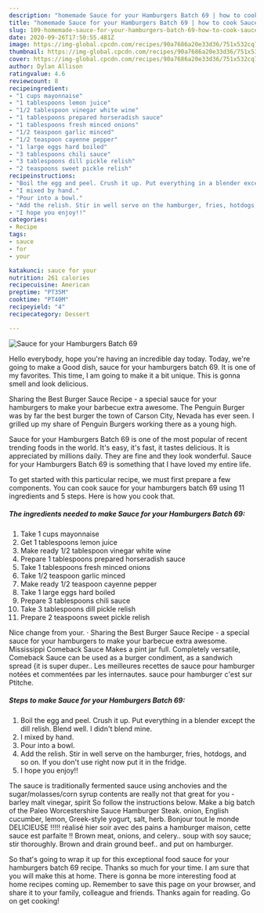 ```yaml
---
description: "homemade Sauce for your Hamburgers Batch 69 | how to cook Sauce for your Hamburgers Batch 69"
title: "homemade Sauce for your Hamburgers Batch 69 | how to cook Sauce for your Hamburgers Batch 69"
slug: 109-homemade-sauce-for-your-hamburgers-batch-69-how-to-cook-sauce-for-your-hamburgers-batch-69
date: 2020-09-26T17:50:55.481Z
image: https://img-global.cpcdn.com/recipes/90a7686a20e33d36/751x532cq70/sauce-for-your-hamburgers-batch-69-recipe-main-photo.jpg
thumbnail: https://img-global.cpcdn.com/recipes/90a7686a20e33d36/751x532cq70/sauce-for-your-hamburgers-batch-69-recipe-main-photo.jpg
cover: https://img-global.cpcdn.com/recipes/90a7686a20e33d36/751x532cq70/sauce-for-your-hamburgers-batch-69-recipe-main-photo.jpg
author: Dylan Allison
ratingvalue: 4.6
reviewcount: 8
recipeingredient:
- "1 cups mayonnaise"
- "1 tablespoons lemon juice"
- "1/2 tablespoon vinegar white wine"
- "1 tablespoons prepared horseradish sauce"
- "1 tablespoons fresh minced onions"
- "1/2 teaspoon garlic minced"
- "1/2 teaspoon cayenne pepper"
- "1 large eggs hard boiled"
- "3 tablespoons chili sauce"
- "3 tablespoons dill pickle relish"
- "2 teaspoons sweet pickle relish"
recipeinstructions:
- "Boil the egg and peel. Crush it up. Put everything in a blender except the dill relish. Blend well. I didn&#39;t blend mine."
- "I mixed by hand."
- "Pour into a bowl."
- "Add the relish. Stir in well serve on the hamburger, fries, hotdogs, and so on. If you don&#39;t use right now put it in the fridge."
- "I hope you enjoy!!"
categories:
- Recipe
tags:
- sauce
- for
- your

katakunci: sauce for your 
nutrition: 261 calories
recipecuisine: American
preptime: "PT35M"
cooktime: "PT40M"
recipeyield: "4"
recipecategory: Dessert

---
```



![Sauce for your Hamburgers Batch 69](https://img-global.cpcdn.com/recipes/90a7686a20e33d36/751x532cq70/sauce-for-your-hamburgers-batch-69-recipe-main-photo.jpg)

Hello everybody, hope you're having an incredible day today. Today, we're going to make a Good dish, sauce for your hamburgers batch 69. It is one of my favorites. This time, I am going to make it a bit unique. This is gonna smell and look delicious.

Sharing the Best Burger Sauce Recipe - a special sauce for your hamburgers to make your barbecue extra awesome. The Penguin Burger was by far the best burger the town of Carson City, Nevada has ever seen. I grilled up my share of Penguin Burgers working there as a young high.

Sauce for your Hamburgers Batch 69 is one of the most popular of recent trending foods in the world. It's easy, it's fast, it tastes delicious. It is appreciated by millions daily. They are fine and they look wonderful. Sauce for your Hamburgers Batch 69 is something that I have loved my entire life.


To get started with this particular recipe, we must first prepare a few components. You can cook sauce for your hamburgers batch 69 using 11 ingredients and 5 steps. Here is how you cook that.

<!--inarticleads1-->

##### The ingredients needed to make Sauce for your Hamburgers Batch 69:

1. Take 1 cups mayonnaise
1. Get 1 tablespoons lemon juice
1. Make ready 1/2 tablespoon vinegar white wine
1. Prepare 1 tablespoons prepared horseradish sauce
1. Take 1 tablespoons fresh minced onions
1. Take 1/2 teaspoon garlic minced
1. Make ready 1/2 teaspoon cayenne pepper
1. Take 1 large eggs hard boiled
1. Prepare 3 tablespoons chili sauce
1. Take 3 tablespoons dill pickle relish
1. Prepare 2 teaspoons sweet pickle relish


Nice change from your. · Sharing the Best Burger Sauce Recipe - a special sauce for your hamburgers to make your barbecue extra awesome. Mississippi Comeback Sauce Makes a pint jar full. Completely versatile, Comeback Sauce can be used as a burger condiment, as a sandwich spread {it is super duper.. Les meilleures recettes de sauce pour hamburger notées et commentées par les internautes. sauce pour hamburger c&#39;est sur Ptitche. 

<!--inarticleads2-->

##### Steps to make Sauce for your Hamburgers Batch 69:

1. Boil the egg and peel. Crush it up. Put everything in a blender except the dill relish. Blend well. I didn&#39;t blend mine.
1. I mixed by hand.
1. Pour into a bowl.
1. Add the relish. Stir in well serve on the hamburger, fries, hotdogs, and so on. If you don&#39;t use right now put it in the fridge.
1. I hope you enjoy!!


The sauce is traditionally fermented sauce using anchovies and the sugar/molasses/corn syrup contents are really not that great for you - barley malt vinegar, spirit So follow the instructions below. Make a big batch of the Paleo Worcestershire Sauce Hamburger Steak. onion, English cucumber, lemon, Greek-style yogurt, salt, herb. Bonjour tout le monde DELICIEUSE !!!!! réalisé hier soir avec des pains a hamburger maison, cette sauce est parfaite !! Brown meat, onions, and celery.. soup with soy sauce; stir thoroughly. Brown and drain ground beef.. and put on hamburger. 

So that's going to wrap it up for this exceptional food sauce for your hamburgers batch 69 recipe. Thanks so much for your time. I am sure that you will make this at home. There is gonna be more interesting food at home recipes coming up. Remember to save this page on your browser, and share it to your family, colleague and friends. Thanks again for reading. Go on get cooking!
